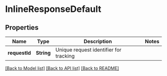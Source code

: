# InlineResponseDefault

## Properties
Name | Type | Description | Notes
------------ | ------------- | ------------- | -------------
**requestId** | **String** | Unique request identifier for tracking | 

[[Back to Model list]](../README.md#documentation-for-models) [[Back to API list]](../README.md#documentation-for-api-endpoints) [[Back to README]](../README.md)


